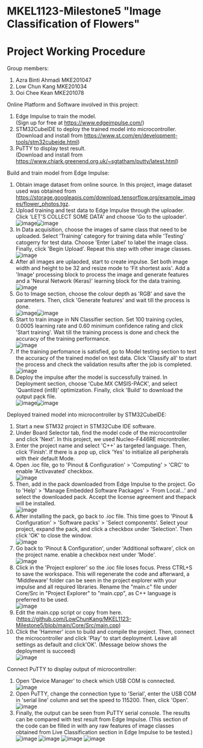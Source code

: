 # MKEL1123-Milestone5 "Image Classification of Flowers"
# Project Working Procedure
Group members: 
1. Azra Binti Ahmadi MKE201047
2. Low Chun Kang MKE201034
3. Ooi Chee Kean MKE201078

Online Platform and Software involved in this project:
1. Edge Impulse to train the model. <br /> (Sign up for free at https://www.edgeimpulse.com/)
2. STM32CubeIDE to deploy the trained model into microcontroller. <br /> (Download and install from https://www.st.com/en/development-tools/stm32cubeide.html)
3. PuTTY to display test result. <br /> (Download and install from https://www.chiark.greenend.org.uk/~sgtatham/putty/latest.html)

Build and train model from Edge Impulse:
1. Obtain image dataset from online source. In this project, image dataset used was obtained from https://storage.googleapis.com/download.tensorflow.org/example_images/flower_photos.tgz.
2. Upload training and test data to Edge Impulse through the uploader. Click 'LET'S COLLECT SOME DATA' and choose 'Go to the uploader'. <br /> ![image](https://user-images.githubusercontent.com/82256749/122092767-e3320d80-ce3c-11eb-94c5-dbc22e5182b2.png)![image](https://user-images.githubusercontent.com/82256749/122093204-65bacd00-ce3d-11eb-859f-9ad8263e2e23.png)
3. In Data acquisition, choose the images of same class that need to be uploaded. Select 'Training' category for training data while 'Testing' catogerry for test data. Choose 'Enter Label' to label the image class. Finally, click 'Begin Upload'. Repeat this step with other image classes. <br /> ![image](https://user-images.githubusercontent.com/82256749/122094420-c0a0f400-ce3e-11eb-8ad3-0256e82e9db2.png)
4. After all images are uplaoded, start to create impulse. Set both image width and height to be 32 and resize mode to 'Fit shortest axis'. Add a 'Image' processing block to process the image and generate features and a 'Neural Network (Keras)' learning block for the data training. <br /> ![image](https://user-images.githubusercontent.com/82256749/122095557-1fb33880-ce40-11eb-910c-6296d7c245ef.png)
5. Go to Image section, choose the colour depth as 'RGB' and save the parameters. Then, click 'Generate features' and wait till the process is done. <br /> ![image](https://user-images.githubusercontent.com/82256749/122096079-ba137c00-ce40-11eb-9cea-7cec16bdb055.png)![image](https://user-images.githubusercontent.com/82256749/122096118-c8fa2e80-ce40-11eb-99bc-16defa6eebfb.png)
6. Start to train image in NN Classifier section. Set 100 training cycles, 0.0005 learning rate and 0.60 minimum confidence rating and click 'Start training'. Wait till the training process is done and check the accuracy of the training performance. <br /> ![image](https://user-images.githubusercontent.com/82256749/122097207-feebe280-ce41-11eb-945b-fbc61c151f26.png)
7. If the training perfomance is satisfied, go to Model testing section to test the accuracy of the trained model on test data. Click 'Classify all' to start the process and check the validation results after the job is completed. <br /> ![image](https://user-images.githubusercontent.com/82256749/122097738-97826280-ce42-11eb-91e7-a145617eaa34.png)
8. Deploy the impulse after the model is successfully trained. In Deployment section, choose 'Cube.MX CMSIS-PACK', and select 'Quantized (int8)' optimization. Finally, click 'Build' to download the output pack file. <br />  ![image](https://user-images.githubusercontent.com/82256749/122098528-8be36b80-ce43-11eb-96e1-7d21101d7eb5.png)![image](https://user-images.githubusercontent.com/82256749/122098578-9c93e180-ce43-11eb-8dfa-7700be397e5e.png)

Deployed trained model into microcontroller by STM32CubeIDE:
1. Start a new STM32 project in STM32Cube IDE software.
2. Under Board Selector tab, find the model code of the microcontroller and click 'Next'. In this project, we used Nucleo-F446RE microntroller.
3. Enter the project name and select 'C++' as targeted language. Then, click 'Finish'. If there is a pop up, click 'Yes' to initialize all peripherals with their default Mode.
4. Open .ioc file, go to 'Pinout & Configuration' > 'Computing' > 'CRC' to enable 'Activavated' checkbox. <br /> ![image](https://user-images.githubusercontent.com/82256749/122222573-fac4d100-cee4-11eb-8921-61ecb2e7e7d3.png)
5. Then, add in the pack downloaded from Edge Impulse to the project. Go to 'Help' > 'Manage Embedded Software Packages' > 'From Local...' and select the downloaded pack. Accept the license agreement and thepack will be installed. <br /> ![image](https://user-images.githubusercontent.com/82256749/122222796-2d6ec980-cee5-11eb-9284-5b426ed17b4a.png)
6. After installing the pack, go back to .ioc file. This time goes to 'Pinout & Configuration' > 'Software packs' > 'Select components'. Select your project, expand the pack, and click a checkbox under 'Selection'. Then click 'OK' to close the window. <br /> ![image](https://user-images.githubusercontent.com/82256749/122224923-2943ab80-cee7-11eb-99d9-cac74449dfc7.png)
7. Go back to 'Pinout & Configuration', under 'Additional software', click on the project name. enable a checkbox next under 'Mode'. <br /> ![image](https://user-images.githubusercontent.com/82256749/122226915-fbf7fd00-cee8-11eb-9187-f22ca28ba461.png)
8. Click in the 'Project explorer' so the .ioc file loses focus. Press CTRL+S to save the workspace. This will regenerate the code and afterward, a 'Middleware' folder can be seen in the project explorer with your impulse and all required libraries. Rename the "main.c" file under Core/Src in "Project Explorer" to "main.cpp", as C++ language is preferred to be used. <br /> ![image](https://user-images.githubusercontent.com/82256749/122232464-d6212700-ceed-11eb-82e1-6e0d7f801c82.png)
9. Edit the main.cpp script or copy from here. (https://github.com/LowChunKang/MKEL1123-Milestone5/blob/main/Core/Src/main.cpp)
10. Click the 'Hammer' icon to build and compile the project. Then, connect the microcontroller and click 'Play' to start deployment. Leave all settings as default and click'OK'. (Message below shows the deployment is succeed) <br /> ![image](https://user-images.githubusercontent.com/82256749/122233989-0e753500-ceef-11eb-93c2-59cf0a00a4c5.png)

Connect PuTTY to display output of microcontroller:
1. Open 'Device Manager' to check which USB COM is connected. <br /> ![image](https://user-images.githubusercontent.com/82256749/122234459-76c41680-ceef-11eb-87e1-acd8b136fee2.png)
2. Open PuTTY, change the connection type to 'Serial', enter the USB COM in 'serial line' column and set the speed to 115200. Then, click 'Open'. <br /> ![image](https://user-images.githubusercontent.com/82256749/122234890-d15d7280-ceef-11eb-8b3a-18b1b22147ad.png)
3. Finally, the output can be seen from PuTTY serial console. The results can be compared with test result from Edge Impulse. (This section of the code can be filled in with any raw features of image classes obtained from Live Classification section in Edge Impulse to be tested.) <br /> ![image](https://user-images.githubusercontent.com/82256749/122235462-4c268d80-cef0-11eb-8102-bc5695875ae4.png) ![image](https://user-images.githubusercontent.com/82256749/122235557-5f395d80-cef0-11eb-8921-59de1f7b8a54.png) ![image](https://user-images.githubusercontent.com/82256749/122235596-67919880-cef0-11eb-9bed-2ea393f507c2.png) ![image](https://user-images.githubusercontent.com/82256749/122235639-6fe9d380-cef0-11eb-8c4c-ba9c760f4076.png)


